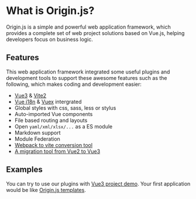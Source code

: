 # What is Origin.js?

Origin.js is a simple and powerful web application framework, which provides a complete set of web project solutions based on Vue.js, helping developers focus on business logic.

## Features

This web application framework integrated some useful plugins and development tools to support these awesome features such as the following, which makes coding and development easier:

- [Vue3](https://v3.vuejs.org/) & [Vite2](https://vitejs.dev/)
- [Vue i18n](https://kazupon.github.io/vue-i18n/) & [Vuex](https://vuex.vuejs.org/) intergrated
- Global styles with css, sass, less or stylus
- Auto-imported Vue components
- File based routing and layouts
- Open `yaml/xml/xlsx/...` as a ES module
- Markdown support
- Module Federation
- [Webpack to vite conversion tool](https://github.com/originjs/webpack-to-vite)
- [A migration tool from Vue2 to Vue3](https://github.com/originjs/vue-codemod)

## Examples

You can try to use our plugins with [Vue3 project demo](https://github.com/originjs/origin.js/tree/main/examples/vue3). Your first application would be like [Origin.js templates](https://github.com/konpeki622/origin-demo).
